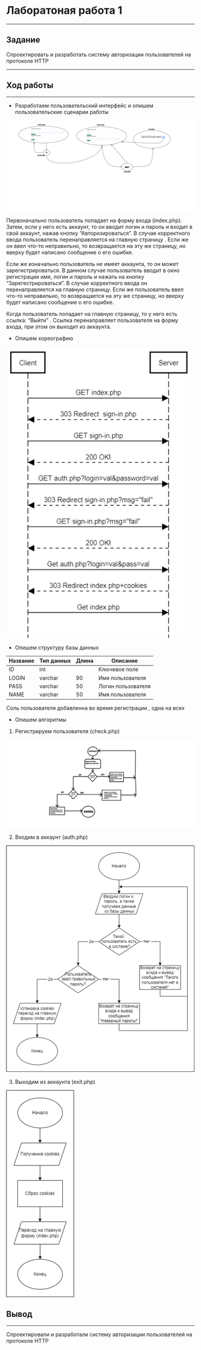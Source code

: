 # Лаборатоная работа 1
***
## Задание
Спроектировать и разработать систему авторизации пользователей на протоколе HTTP
***
## Ход работы
***
- Разработаем пользовательский интерфейс и опишем пользовательские сценарии работы

![Рис. 1 - Интерфейс](https://github.com/Sa2ap/guapLab1/blob/d8b5f2fab18e00c38a02c4b7de87657f23968b72/paint1.png)

Первоначально пользователь попадает на форму входа (index.php). Затем, если у него есть аккаунт, то он вводит логин и пароль и входит в свой аккаунт, нажав кнопку “Авторизироваться”. В случае корректного ввода пользователь перенаправляется на главную страницу . Если же он ввел что-то неправильно, то возвращается на эту же страницу, но вверху будет написано сообщение о его ошибке.

Если же изначально пользователь не имеет аккаунта, то он может  зарегистрироваться. В данном случае пользователь вводит в окно регистрации имя, логин и пароль  и нажать на кнопку “Зарегестрироваться”. В случае корректного ввода он перенаправляется на главную страницу. Если же пользователь ввел что-то неправильно, то возвращается на эту же страницу, но вверху будет написано сообщение о его ошибке. 

Когда пользователь попадает на главную страницу, то у него есть ссылка: “Выйти” . Ссылка перенаправляет пользователя на форму входа, при этом он выходит из аккаунта.

- Опишем хореографию

![Рис. 2 - Хореография](https://github.com/Sa2ap/guapLab1/blob/4a7a7e9ae4c289c2e10d6c82330763f24ef250fe/%D0%A5%D0%BE%D1%80%D0%B5%D0%BE%D0%B3%D1%80%D0%B0%D1%84%D0%B8%D1%8F.png)
- Опишем структуру базы данных

| Название | Тип данных | Длина | Описание |
|----------|------------|-------|---------------------------------------------------|
| ID | int | | Ключевое поле |
| LOGIN | varchar | 90 | Имя пользователя |
| PASS | varchar | 50 | Логин пользователя |
| NAME | varchar | 50 | Имя пользователя |

Соль пользователя добавленна во время регистрации , одна на всех

- Опишем алгоритмы 

1. Регистрируем пользователя (check.php)
 
 ![](https://github.com/Sa2ap/guapLab1/blob/70aa9515de3aa085c8acb2a6910c6b9f5fac30d9/%D0%9B%D0%9E%D0%93%D0%98%D0%9D.png)
  
  2. Входим в аккаунт (auth.php)
  
 ![](https://github.com/Sa2ap/guapLab1/blob/70aa9515de3aa085c8acb2a6910c6b9f5fac30d9/%D0%92%D1%85%D0%BE%D0%B4.png )
  
  3. Выходим из аккаунта (exit.php)
  
 ![](https://github.com/Sa2ap/guapLab1/blob/70aa9515de3aa085c8acb2a6910c6b9f5fac30d9/%D0%BF%D0%B5%D1%87%D0%B5%D0%BD%D1%8C%D0%B5.png)
  
## Вывод
***
Спроектировали и разработали систему авторизации пользователей на протоколе HTTP
